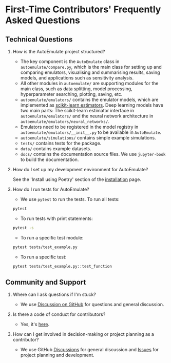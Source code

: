 # First-Time Contributors' Frequently Asked Questions

## Technical Questions

1. How is the AutoEmulate project structured?
   <!-- An introduction to the project's architecture and where contributors can find key components. -->
   * The key component is the `AutoEmulate` class in `autoemulate/compare.py`, which is the main class for setting up and comparing emulators, visualising and summarising results, saving models, and applications such as sensitivity analysis.
   * All other modules in `autoemulate/` are supporting modules for the main class, such as data splitting, model processing, hyperparameter searching, plotting, saving, etc.
   * `autoemulate/emulators/` contains the emulator models, which are implemented as [scikit-learn estimators](https://scikit-learn.org/1.5/developers/develop.html). Deep learning models have two main parts: The scikit-learn estimator interface in `autoemulate/emulators/` and the neural network architecture in `autoemulate/emulators/neural_networks/`.
   * Emulators need to be registered in the model registry in `autoemulate/emulators/__init__.py` to be available in `AutoEmulate`.
   * `autoemulate/simulations/` contains simple example simulations.
   * `tests/` contains tests for the package.
   * `data/` contains example datasets.
   * `docs/` contains the documentation source files. We use `jupyter-book` to build the documentation.

2. How do I set up my development environment for AutoEmulate?
   <!-- Steps to configure a local development environment, including any necessary tools or dependencies. -->
   See the 'Install using Poetry' section of the [installation](../../getting-started/installation.md) page.

3. How do I run tests for AutoEmulate?
   <!-- Instructions on how to execute the project's test suite to ensure changes do not introduce regressions. -->
   * We use `pytest` to run the tests. To run all tests:

   ```bash
   pytest
   ```

   * To run tests with print statements:

   ```bash
   pytest -s
   ```

   * To run a specific test module:

   ```bash
   pytest tests/test_example.py
   ```

   * To run a specific test:

   ```bash
   pytest tests/test_example.py::test_function
   ```

## Community and Support

1. Where can I ask questions if I'm stuck?
   <!-- Information on where to find support, such as community forums, chat channels, or mailing lists. -->
   * We use [Discussion on GitHub](https://github.com/alan-turing-institute/autoemulate/discussions) for questions and general discussion.

2. Is there a code of conduct for contributors?
   <!-- Details on the project's code of conduct, expectations for respectful and constructive interaction, and how to report violations. -->
   * Yes, it's [here](../code-of-conduct.md).

3. How can I get involved in decision-making or project planning as a contributor?
   <!-- Explanation of how the project governance works, ways to participate in project roadmap discussions, and opportunities for contributors to influence development priorities. -->
   * We use GitHub [Discussions](https://github.com/alan-turing-institute/autoemulate/discussions) for general discussion and [Issues](https://github.com/alan-turing-institute/autoemulate/issues) for project planning and development.